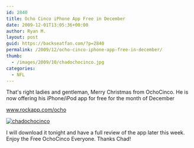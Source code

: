 ```yaml
---
id: 2840
title: Ocho Cinco iPhone App Free in December
date: 2009-12-01T13:05:36+00:00
author: Ryan M.
layout: post
guid: https://backseatfan.com/?p=2840
permalink: /2009/12/ocho-cinco-iphone-app-free-in-december/
thumb:
  - /images/2009/10/chadochocinco.jpg
categories:
  - NFL
---
```


<div class="entry">
  <p>
    That's right ladies and gentleman, Merry Christmas from OchoCinco. He is now offering his iPhone/iPod app for free for the month of December
  </p>

  <p>
    <span><span><a rel="nofollow" href="http://www.rockapp.com/ocho/" target="_blank">www.rockapp.com/ocho</a></span></span>
  </p>

  <p>
    <a href="/images/2009/10/chadochocinco.jpg"><img class="alignnone size-large wp-image-2162" title="chadochocinco" src="/images/2009/10/chadochocinco-1024x659.jpg" alt="chadochocinco" width="368" height="237" srcset="/images/2009/10/chadochocinco-1024x659.jpg 1024w, /images/2009/10/chadochocinco-300x193.jpg 300w, /images/2009/10/chadochocinco.jpg 1098w" sizes="(max-width: 368px) 100vw, 368px" /></a>
  </p>

  <p>
    <span><span>I will download it tonight and have a full review of the app later this week.</span></span><br /> Enjoy the Free OchoCinco Everyone. Thanks Chad!
  </p>
</div>

